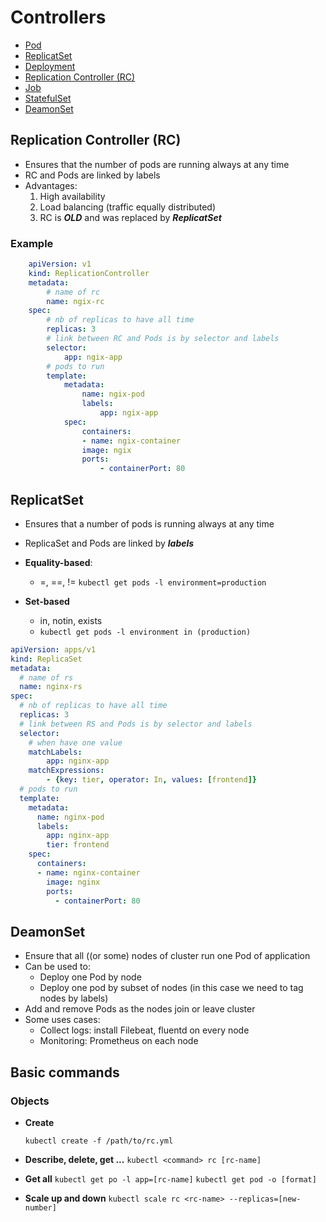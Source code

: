 # Controllers

- [Pod](#pod)
- [ReplicatSet](#rs)  
- [Deployment](#deployment)
- [Replication Controller (RC)](#rc)  
- [Job](#job)
- [StatefulSet](#statefulset)
- [DeamonSet](#deamonset)



## Replication Controller (RC) <a name="rc"></a>

- Ensures that the number of pods are running always at any time
- RC and Pods are linked by labels
- Advantages:
    1. High availability
    2. Load balancing  (traffic equally distributed)
    3. RC is ***OLD*** and was replaced by ***ReplicatSet***

### Example

```yaml
    apiVersion: v1
    kind: ReplicationController
    metadata:
        # name of rc
        name: ngix-rc
    spec:
        # nb of replicas to have all time
        replicas: 3
        # link between RC and Pods is by selector and labels
        selector:
            app: ngix-app
        # pods to run
        template:
            metadata:
                name: ngix-pod
                labels:
                    app: ngix-app
            spec:
                containers:
                - name: ngix-container
                image: ngix  
                ports:
                    - containerPort: 80
```

## ReplicatSet

- Ensures that a number of pods is running always at any time
- ReplicaSet and Pods are linked by ***labels***

- **Equality-based**:
    - =, ==, !=
        ```kubectl get pods -l environment=production```
- **Set-based**
    - in, notin, exists
    - ```kubectl get pods -l environment in (production)```

```yaml
apiVersion: apps/v1
kind: ReplicaSet
metadata:
  # name of rs
  name: nginx-rs
spec:
  # nb of replicas to have all time
  replicas: 3
  # link between RS and Pods is by selector and labels
  selector:
    # when have one value
    matchLabels:
        app: nginx-app
    matchExpressions:
        - {key: tier, operator: In, values: [frontend]}
  # pods to run
  template:
    metadata:
      name: nginx-pod
      labels:
        app: nginx-app
        tier: frontend
    spec:
      containers:
      - name: nginx-container
        image: nginx
        ports:
          - containerPort: 80
```



## DeamonSet <a name="deamonset"> </a>

- Ensure that all ((or some) nodes of cluster run one Pod of application
- Can be used to:
  - Deploy one Pod by node
  - Deploy one pod by subset of nodes (in this case we need to tag nodes by labels)
- Add and remove Pods as the nodes join or leave cluster
- Some uses cases:
  - Collect logs: install Filebeat, fluentd on every node
  - Monitoring: Prometheus on each node

## Basic commands

### Objects

- **Create**

    ```kubectl create -f /path/to/rc.yml```

- **Describe, delete, get ...**
    ```kubectl <command> rc [rc-name]```

- **Get all**
    ```kubectl get po -l app=[rc-name]```
    ```kubectl get pod -o [format]```

- **Scale up and down**
    ```kubectl scale rc <rc-name> --replicas=[new-number]  ```
